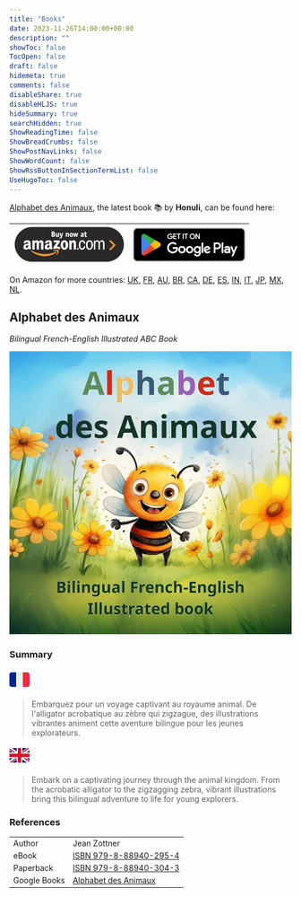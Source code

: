 ```yaml
---
title: "Books"
date: 2023-11-26T14:00:00+00:00
description: ""
showToc: false
TocOpen: false
draft: false
hidemeta: true
comments: false
disableShare: true
disableHLJS: true
hideSummary: true
searchHidden: true
ShowReadingTime: false
ShowBreadCrumbs: false
ShowPostNavLinks: false
ShowWordCount: false
ShowRssButtonInSectionTermList: false
UseHugoToc: false
---
```


[Alphabet des Animaux](#alphabet-des-animaux), the latest book 📚 by **Honuli**, can be found here:

| [![Amazon](/buy-on-amazon.png "Buy on Amazon US")](https://www.amazon.com/Alphabet-Animaux-Bilingual-French-English-Illustrated-ebook/dp/B0CPL2JVFQ) | [![GooglePlay](/google-play-badge.png "Buy on Amazon US")](https://play.google.com/store/books/details?id=B93mEAAAQBAJ) |
|:----------------------------------------------------------------------------------------------------------------------------------------------------:|:-----------------------------------------------------------------------------------------------------------------------:|

On Amazon for more countries: [UK](https://www.amazon.co.uk/Alphabet-Animaux-Bilingual-French-English-Illustrated-ebook/dp/B0CPL2JVFQ/), [FR](https://www.amazon.fr/Alphabet-Animaux-Bilingual-French-English-Illustrated-ebook/dp/B0CPL2JVFQ), [AU](https://www.amazon.com.au/Alphabet-Animaux-Bilingual-French-English-Illustrated-ebook/dp/B0CPL2JVFQ), [BR](https://www.amazon.com.br/Alphabet-Animaux-Bilingual-French-English-Illustrated-ebook/dp/B0CPL2JVFQ), [CA](https://www.amazon.ca/Alphabet-Animaux-Bilingual-French-English-Illustrated-ebook/dp/B0CPL2JVFQ), [DE](https://www.amazon.de/Alphabet-Animaux-Bilingual-French-English-Illustrated-ebook/dp/B0CPL2JVFQ), [ES](https://www.amazon.es/Alphabet-Animaux-Bilingual-French-English-Illustrated-ebook/dp/B0CPL2JVFQ), [IN](https://www.amazon.in/Alphabet-Animaux-Bilingual-French-English-Illustrated-ebook/dp/B0CPL2JVFQ), [IT](https://www.amazon.it/Alphabet-Animaux-Bilingual-French-English-Illustrated-ebook/dp/B0CPL2JVFQ), [JP](https://www.amazon.co.jp/Alphabet-Animaux-Bilingual-French-English-Illustrated-ebook/dp/B0CPL2JVFQ), [MX](https://www.amazon.com.mx/Alphabet-Animaux-Bilingual-French-English-Illustrated-ebook/dp/B0CPL2JVFQ), [NL](https://www.amazon.nl/Alphabet-Animaux-Bilingual-French-English-Illustrated-ebook/dp/B0CPL2JVFQ).

## Alphabet des Animaux

_Bilingual French-English Illustrated ABC Book_

![Alphabet](/alphabet_cover.jpg "Alphabet des Animaux")

### Summary

![French](/French_flag.png "French")
> Embarquez pour un voyage captivant au royaume animal. De l'alligator acrobatique au zèbre qui zigzague, des
> illustrations vibrantes animent cette aventure bilingue pour les jeunes explorateurs.

![English](/English_flag.png "English")
> Embark on a captivating journey through the animal kingdom. From the acrobatic alligator to the zigzagging zebra,
> vibrant illustrations bring this bilingual adventure to life for young explorers.

### References

|              |                                                                                                                       |
|--------------|-----------------------------------------------------------------------------------------------------------------------|
| Author       | Jean Zottner                                                                                                          |
| eBook        | [ISBN 979-8-88940-295-4](https://www.bookwire.com/book/9798889402954--102982918)                                      |
| Paperback    | [ISBN 979-8-88940-304-3](https://www.bookwire.com/book/USA/Alphabet-des-Animaux-9798889403043-Zottner-Jean-103132627) |
| Google Books | [Alphabet des Animaux](https://books.google.co.uk/books/about?id=B93mEAAAQBAJ)                                        |


